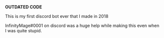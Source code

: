 **OUTDATED CODE** 

This is my first discord bot ever that I made in  2018 

InfinityMage#0001 on discord was a huge help while making this even when I was quite stupid.
